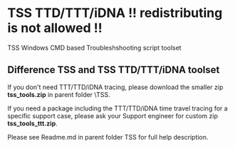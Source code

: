 # TSS TTD/TTT/iDNA !! redistributing is not allowed !!
TSS Windows CMD based Troubleshshooting script toolset 

## Difference TSS and TSS TTD/TTT/iDNA toolset
If you don't need TTT/TTD/iDNA tracing, please download the smaller zip **tss_tools.zip** in parent folder \TSS. 

If you need a package including the TTT/TTD/iDNA time travel tracing for a specific support case, please ask your Support engineer for custom zip **tss_tools_ttt.zip**.

Please see Readme.md in parent folder TSS for full help description.

